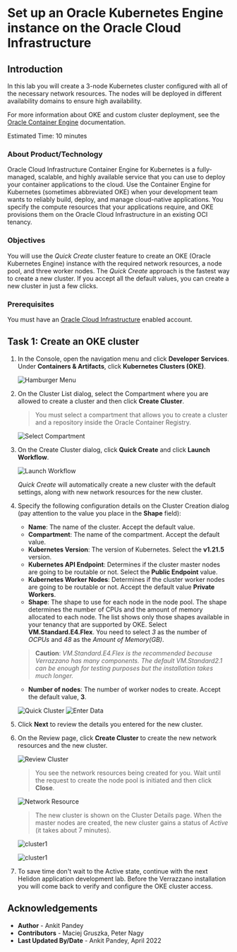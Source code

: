 # Set up an Oracle Kubernetes Engine instance on the Oracle Cloud Infrastructure

## Introduction

In this lab you will create a 3-node Kubernetes cluster configured with all of the necessary network resources. The nodes will be deployed in different availability domains to ensure high availability.

For more information about OKE and custom cluster deployment, see the [Oracle Container Engine](https://docs.cloud.oracle.com/iaas/Content/ContEng/Concepts/contengoverview.htm) documentation.

Estimated Time: 10 minutes

### About Product/Technology

Oracle Cloud Infrastructure Container Engine for Kubernetes is a fully-managed, scalable, and highly available service that you can use to deploy your container applications to the cloud. Use the Container Engine for Kubernetes (sometimes abbreviated OKE) when your development team wants to reliably build, deploy, and manage cloud-native applications. You specify the compute resources that your applications require, and OKE provisions them on the Oracle Cloud Infrastructure in an existing OCI tenancy.

### Objectives

You will use the *Quick Create* cluster feature to create an OKE (Oracle Kubernetes Engine) instance with the required network resources, a node pool, and three worker nodes. The *Quick Create* approach is the fastest way to create a new cluster. If you accept all the default values, you can create a new cluster in just a few clicks.


### Prerequisites

You must have an [Oracle Cloud Infrastructure](https://cloud.oracle.com/en_US/cloud-infrastructure) enabled account.


## Task 1: Create an OKE cluster


1. In the Console, open the navigation menu and click **Developer Services**. Under **Containers & Artifacts**, click **Kubernetes Clusters (OKE)**.

    ![Hamburger Menu](images/menu.png)

2. On the Cluster List dialog, select the Compartment where you are allowed to create a cluster and then click **Create Cluster**.

    > You must select a compartment that allows you to create a cluster and a repository inside the Oracle Container Registry.

    ![Select Compartment](images/SelectCompartment.png)

3. On the Create Cluster dialog, click **Quick Create** and click **Launch Workflow**.

    ![Launch Workflow](images/LaunchWorkFlow.png)

    *Quick Create* will automatically create a new cluster with the default settings, along with new network resources for the new cluster.

4. Specify the following configuration details on the Cluster Creation dialog (pay attention to the value you place in the **Shape** field):

    * **Name**: The name of the cluster. Accept the default value.
    * **Compartment**: The name of the compartment. Accept the default value.
    * **Kubernetes Version**: The version of Kubernetes. Select the **v1.21.5** version.
    * **Kubernetes API Endpoint**: Determines if the cluster master nodes are going to be routable or not. Select the **Public Endpoint** value.
    * **Kubernetes Worker Nodes**: Determines if the cluster worker nodes are going to be routable or not. Accept the default value **Private Workers**.
    * **Shape**: The shape to use for each node in the node pool. The shape determines the number of CPUs and the amount of memory allocated to each node. The list shows only those shapes available in your tenancy that are supported by OKE. Select **VM.Standard.E4.Flex**. You need to select *3* as the number of *OCPUs* and *48* as the *Amount of Memory(GB)*.<br>
    > **Caution**: *VM.Standard.E4.Flex is the recommended because Verrazzano has many components. The default VM.Standard2.1 can be enough for testing purposes but the installation takes much longer.*

    * **Number of nodes**: The number of worker nodes to create. Accept the default value, **3**.

    ![Quick Cluster](images/ClusterName.png)
    ![Enter Data](images/ClusterShape.png)

5. Click **Next** to review the details you entered for the new cluster.


6. On the Review page, click **Create Cluster** to create the new network resources and the new cluster.

    ![Review Cluster](images/CreateCluster.png)

    > You see the network resources being created for you. Wait until the request to create the node pool is initiated and then click **Close**.

    ![Network Resource](images/NetworkCreation.png)

    > The new cluster is shown on the Cluster Details page. When the master nodes are created, the new cluster gains a status of *Active* (it takes about 7 minutes).

    ![cluster1](images/ClusterProvision.png)

    ![cluster1](images/ClusterActive.png)

7. To save time don't wait to the Active state, continue with the next Helidon application development lab. Before the Verrazzano installation you will come back to verify and configure the OKE cluster access.

## Acknowledgements

* **Author** -  Ankit Pandey
* **Contributors** - Maciej Gruszka, Peter Nagy
* **Last Updated By/Date** - Ankit Pandey, April 2022
